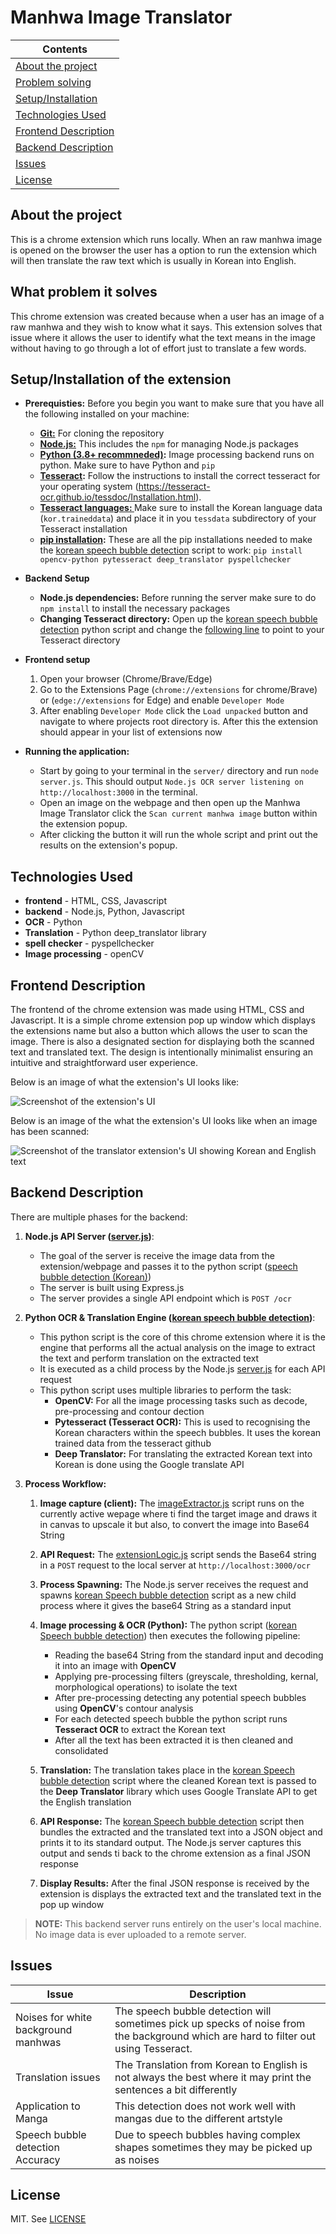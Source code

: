 # Manhwa Image Translator



| Contents |
| -------- |
|[About the project](#about-the-project)||
|[Problem solving](#what-problem-is-solves)|
|[Setup/Installation](#setupinstallation-of-the-extension)|
|[Technologies Used](#technologies-used)|
|[Frontend Description](#frontend-description)|
|[Backend Description](#backend-description)|
|[Issues](#issues)|
|[License](#license)|


## About the project
This is a chrome extension which runs locally. When an raw manhwa image is opened on the browser the user has a option to run the extension which will then translate the raw text which is usually in Korean into English.


## What problem it solves
This chrome extension was created because when a user has an image of a raw manhwa and they wish to know what it says. This extension solves that issue where it allows the user to identify what the text means in the image without having to go through a lot of effort just to translate a few words.


## Setup/Installation of the extension

- **Prerequisties:**
    Before you begin you want to make sure that you have all the following installed on your machine:
    - **<u>Git:</u>** For cloning the repository
    - **<u>Node.js:</u>** This includes the `npm` for managing Node.js packages
    - **<u>Python (3.8+ recommneded)</u>:** Image processing backend runs on python. Make sure to have Python and `pip`
    - **<u>Tesseract</u>:**  Follow the instructions to install the correct tesseract for your operating system (https://tesseract-ocr.github.io/tessdoc/Installation.html).
    - **<u>Tesseract languages: </u>** Make sure to install the Korean language data (`kor.traineddata`) and place it in you `tessdata` subdirectory of your Tesseract installation
    - **<u>pip installation</u>:** These are all the pip installations needed to make the [korean speech bubble detection](server/koreanSpeechBubbleDetection.py) script to work: `pip install opencv-python pytesseract deep_translator pyspellchecker`

- **Backend Setup**
    - **Node.js dependencies:** Before running the server make sure to do `npm install` to install the necessary packages
    - **Changing Tesseract directory:** Open up the [korean speech bubble detection](server/koreanSpeechBubbleDetection.py) python script and change the [following line](https://github.com/S01101S/ManhwaImageTranslator/blob/main/server/koreanSpeechBubbleDetection.py#L12) to point to your Tesseract directory

- **Frontend setup**
    1. Open your browser (Chrome/Brave/Edge)
    2. Go to the Extensions Page (`chrome://extensions` for chrome/Brave) or (`edge://extensions` for Edge) and enable `Developer Mode`
    3. After enabling `Developer Mode` click the `Load unpacked` button and navigate to where projects root directory is. After this the extension should appear in your list of extensions now

- **Running the application:**
    - Start by going to your terminal in the `server/` directory and run `node server.js`. This should output `Node.js OCR server listening on http://localhost:3000` in the terminal. 
    - Open an image on the webpage and then open up the Manhwa Image Translator click the `Scan current manhwa image` button within the extension popup.
    - After clicking the button it will run the whole script and print out the results on the extension's popup.


## Technologies Used
- **frontend** - HTML, CSS, Javascript
- **backend** - Node.js, Python, Javascript
- **OCR** - Python
- **Translation** - Python deep_translator library
- **spell checker** - pyspellchecker
- **Image processing** - openCV



## Frontend Description
The frontend of the chrome extension was made using HTML, CSS and Javascript. It is a simple chrome extension pop up window which displays the extensions name but also a button which allows the user to scan the image. There is also a designated section for displaying both the scanned text and translated text. The design is intentionally minimalist ensuring an intuitive and straightforward user experience.

Below is an image of what the extension's UI looks like:

![Screenshot of the extension's UI](extension-UI-images/chromeExtensionUI.png)


Below is an image of the what the extension's UI looks like when an image has been scanned:

![Screenshot of the translator extension's UI showing Korean and English text](extension-UI-images/output.png)


## Backend Description
There are multiple phases for the backend:

1. **Node.js API Server ([server.js](server/server.js))**:
    - The goal of the server is receive the image data from the extension/webpage and passes it to the python script ([speech bubble detection (Korean)](server/koreanSpeechBubbleDetection.py))
    - The server is built using Express.js
    - The server provides a single API endpoint which is `POST /ocr`

2. **Python OCR & Translation Engine ([korean speech bubble detection](server/koreanSpeechBubbleDetection.py))**:
    - This python script is the core of this chrome extension where it is the engine that performs all the actual analysis on the image to extract the text and perform translation on the extracted text
    - It is executed as a child process by the Node.js [server.js](server/server.js) for each API request
    - This python script uses multiple libraries to perform the task:
        - **OpenCV:** For all the image processing tasks such as decode, pre-processing and contour dection
        - **Pytesseract (Tesseract OCR):** This is used to recognising the Korean characters within the speech bubbles. It uses the korean trained data from the tesseract github
        - **Deep Translator:** For translating the extracted Korean text into Korean is done using the Google translate API

3. **Process Workflow:**
    1. **Image capture (client):** The [imageExtractor.js](imageExtractor.js) script runs on the currently active wepage where ti find the target image and draws it in canvas to upscale it but also, to convert the image into Base64 String

    2. **API Request:** The [extensionLogic.js](extensionLogic.js) script sends the Base64 string in a `POST` request to the local server at `http://localhost:3000/ocr`
    
    3. **Process Spawning:** The Node.js server receives the request and spawns [korean Speech bubble detection](server/koreanSpeechBubbleDetection.py) script as a new child process where it gives the base64 String as a standard input

    4. **Image processing & OCR (Python):** The python script ([korean Speech bubble detection](server/koreanSpeechBubbleDetection.py)) then executes the following pipeline:
        - Reading the base64 String from the standard input and decoding it into an image with **OpenCV**
        - Applying pre-processing filters (greyscale, thresholding, kernal, morphological operations) to isolate the text
        - After pre-processing detecting any potential speech bubbles using **OpenCV**'s contour analysis 
        - For each detected speech bubble the python script runs **Tesseract OCR** to extract the Korean text
        - After all the text has been extracted it is then cleaned and consolidated
    
    5. **Translation:** The translation takes place in the [korean Speech bubble detection](server/koreanSpeechBubbleDetection.py) script where the cleaned Korean text is passed to the **Deep Translator** library which uses Google Translate API to get the English translation

    6. **API Response:** The [korean Speech bubble detection](server/koreanSpeechBubbleDetection.py) script then bundles the extracted and the translated text into a JSON object and prints it to its standard output. The Node.js server captures this output and sends ti back to the chrome extension as a final JSON response

    7. **Display Results:** After the final JSON response is received by the extension is displays the extracted text and the translated text in the pop up window


> **NOTE:** This backend server runs entirely on the user's local machine. No image data is ever uploaded to a remote server.


## Issues

| Issue | Description |
| ----- | ----------- |
| Noises for white background manhwas | The speech bubble detection will sometimes pick up specks of noise from the background which are hard to filter out using Tesseract. 
| Translation issues | The Translation from Korean to English is not always the best where it may print the sentences a bit differently |  
| Application to Manga | This detection does not work well with mangas due to the different artstyle |
| Speech bubble detection Accuracy | Due to speech bubbles having complex shapes sometimes they may be picked up as noises |


## License
MIT. See [LICENSE](license.md)

